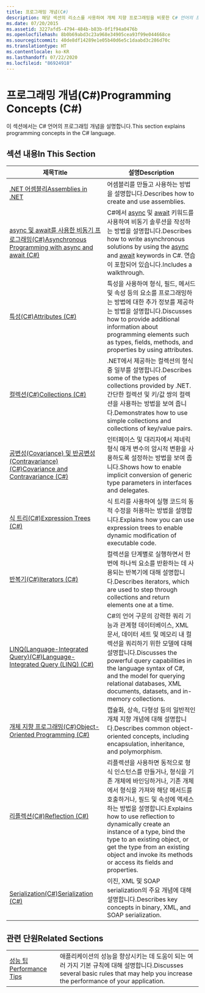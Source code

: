 ```yaml
---
title: 프로그래밍 개념(C#)
description: 해당 섹션의 리소스를 사용하여 개체 지향 프로그래밍을 비롯한 C# 언어의 프로그래밍 개념을 이해할 수 있습니다.
ms.date: 07/20/2015
ms.assetid: 3227afd5-4794-484b-b83b-0f1f94a0476b
ms.openlocfilehash: 8b0b69abd3c23a968e34905cea93f99e044668ce
ms.sourcegitcommit: 40de8df14289e1e05b40d6e5c1daabd3c286d70c
ms.translationtype: HT
ms.contentlocale: ko-KR
ms.lasthandoff: 07/22/2020
ms.locfileid: "86924918"
---
```

# <a name="programming-concepts-c"></a><span data-ttu-id="91fc8-103">프로그래밍 개념(C#)</span><span class="sxs-lookup"><span data-stu-id="91fc8-103">Programming Concepts (C#)</span></span>
<span data-ttu-id="91fc8-104">이 섹션에서는 C# 언어의 프로그래밍 개념을 설명합니다.</span><span class="sxs-lookup"><span data-stu-id="91fc8-104">This section explains programming concepts in the C# language.</span></span>  
  
## <a name="in-this-section"></a><span data-ttu-id="91fc8-105">섹션 내용</span><span class="sxs-lookup"><span data-stu-id="91fc8-105">In This Section</span></span>  
  
|<span data-ttu-id="91fc8-106">제목</span><span class="sxs-lookup"><span data-stu-id="91fc8-106">Title</span></span>|<span data-ttu-id="91fc8-107">설명</span><span class="sxs-lookup"><span data-stu-id="91fc8-107">Description</span></span>|  
|-----------|-----------------|  
|[<span data-ttu-id="91fc8-108">.NET 어셈블리</span><span class="sxs-lookup"><span data-stu-id="91fc8-108">Assemblies in .NET</span></span>](../../../standard/assembly/index.md)|<span data-ttu-id="91fc8-109">어셈블리를 만들고 사용하는 방법을 설명합니다.</span><span class="sxs-lookup"><span data-stu-id="91fc8-109">Describes how to create and use assemblies.</span></span>|  
|[<span data-ttu-id="91fc8-110">async 및 await를 사용한 비동기 프로그래밍(C#)</span><span class="sxs-lookup"><span data-stu-id="91fc8-110">Asynchronous Programming with async and await (C#)</span></span>](./async/index.md)|<span data-ttu-id="91fc8-111">C#에서 [async](../../language-reference/keywords/async.md) 및 [await](../../language-reference/operators/await.md) 키워드를 사용하여 비동기 솔루션을 작성하는 방법을 설명합니다.</span><span class="sxs-lookup"><span data-stu-id="91fc8-111">Describes how to write asynchronous solutions by using the [async](../../language-reference/keywords/async.md) and [await](../../language-reference/operators/await.md) keywords in C#.</span></span> <span data-ttu-id="91fc8-112">연습이 포함되어 있습니다.</span><span class="sxs-lookup"><span data-stu-id="91fc8-112">Includes a walkthrough.</span></span>|  
|[<span data-ttu-id="91fc8-113">특성(C#)</span><span class="sxs-lookup"><span data-stu-id="91fc8-113">Attributes (C#)</span></span>](./attributes/index.md)|<span data-ttu-id="91fc8-114">특성을 사용하여 형식, 필드, 메서드 및 속성 등의 요소를 프로그래밍하는 방법에 대한 추가 정보를 제공하는 방법을 설명합니다.</span><span class="sxs-lookup"><span data-stu-id="91fc8-114">Discusses how to provide additional information about programming elements such as types, fields, methods, and properties by using attributes.</span></span>|  
|[<span data-ttu-id="91fc8-115">컬렉션(C#)</span><span class="sxs-lookup"><span data-stu-id="91fc8-115">Collections (C#)</span></span>](./collections.md)|<span data-ttu-id="91fc8-116">.NET에서 제공하는 컬렉션의 형식 중 일부를 설명합니다.</span><span class="sxs-lookup"><span data-stu-id="91fc8-116">Describes some of the types of collections provided by .NET.</span></span> <span data-ttu-id="91fc8-117">간단한 컬렉션 및 키/값 쌍의 컬렉션을 사용하는 방법을 보여 줍니다.</span><span class="sxs-lookup"><span data-stu-id="91fc8-117">Demonstrates how to use simple collections and collections of key/value pairs.</span></span>|  
|[<span data-ttu-id="91fc8-118">공변성(Covariance) 및 반공변성(Contravariance)(C#)</span><span class="sxs-lookup"><span data-stu-id="91fc8-118">Covariance and Contravariance (C#)</span></span>](./covariance-contravariance/index.md)|<span data-ttu-id="91fc8-119">인터페이스 및 대리자에서 제네릭 형식 매개 변수의 암시적 변환을 사용하도록 설정하는 방법을 보여 줍니다.</span><span class="sxs-lookup"><span data-stu-id="91fc8-119">Shows how to enable implicit conversion of generic type parameters in interfaces and delegates.</span></span>|  
|[<span data-ttu-id="91fc8-120">식 트리(C#)</span><span class="sxs-lookup"><span data-stu-id="91fc8-120">Expression Trees (C#)</span></span>](./expression-trees/index.md)|<span data-ttu-id="91fc8-121">식 트리를 사용하여 실행 코드의 동적 수정을 허용하는 방법을 설명합니다.</span><span class="sxs-lookup"><span data-stu-id="91fc8-121">Explains how you can use expression trees to enable dynamic modification of executable code.</span></span>|  
|[<span data-ttu-id="91fc8-122">반복기(C#)</span><span class="sxs-lookup"><span data-stu-id="91fc8-122">Iterators (C#)</span></span>](./iterators.md)|<span data-ttu-id="91fc8-123">컬렉션을 단계별로 실행하면서 한 번에 하나씩 요소를 반환하는 데 사용되는 반복기에 대해 설명합니다.</span><span class="sxs-lookup"><span data-stu-id="91fc8-123">Describes iterators, which are used to step through collections and return elements one at a time.</span></span>|  
|[<span data-ttu-id="91fc8-124">LINQ(Language-Integrated Query)(C#)</span><span class="sxs-lookup"><span data-stu-id="91fc8-124">Language-Integrated Query (LINQ) (C#)</span></span>](./linq/index.md)|<span data-ttu-id="91fc8-125">C#의 언어 구문의 강력한 쿼리 기능과 관계형 데이터베이스, XML 문서, 데이터 세트 및 메모리 내 컬렉션을 쿼리하기 위한 모델에 대해 설명합니다.</span><span class="sxs-lookup"><span data-stu-id="91fc8-125">Discusses the powerful query capabilities in the language syntax of C#, and the model for querying relational databases, XML documents, datasets, and in-memory collections.</span></span>|  
|[<span data-ttu-id="91fc8-126">개체 지향 프로그래밍(C#)</span><span class="sxs-lookup"><span data-stu-id="91fc8-126">Object-Oriented Programming (C#)</span></span>](./object-oriented-programming.md)|<span data-ttu-id="91fc8-127">캡슐화, 상속, 다형성 등의 일반적인 개체 지향 개념에 대해 설명합니다.</span><span class="sxs-lookup"><span data-stu-id="91fc8-127">Describes common object-oriented concepts, including encapsulation, inheritance, and polymorphism.</span></span>|  
|[<span data-ttu-id="91fc8-128">리플렉션(C#)</span><span class="sxs-lookup"><span data-stu-id="91fc8-128">Reflection (C#)</span></span>](./reflection.md)|<span data-ttu-id="91fc8-129">리플렉션을 사용하면 동적으로 형식 인스턴스를 만들거나, 형식을 기존 개체에 바인딩하거나, 기존 개체에서 형식을 가져와 해당 메서드를 호출하거나, 필드 및 속성에 액세스하는 방법을 설명합니다.</span><span class="sxs-lookup"><span data-stu-id="91fc8-129">Explains how to use reflection to dynamically create an instance of a type, bind the type to an existing object, or get the type from an existing object and invoke its methods or access its fields and properties.</span></span>|  
|[<span data-ttu-id="91fc8-130">Serialization(C#)</span><span class="sxs-lookup"><span data-stu-id="91fc8-130">Serialization (C#)</span></span>](./serialization/index.md)|<span data-ttu-id="91fc8-131">이진, XML 및 SOAP serialization의 주요 개념에 대해 설명합니다.</span><span class="sxs-lookup"><span data-stu-id="91fc8-131">Describes key concepts in binary, XML, and SOAP serialization.</span></span>|  
  
## <a name="related-sections"></a><span data-ttu-id="91fc8-132">관련 단원</span><span class="sxs-lookup"><span data-stu-id="91fc8-132">Related Sections</span></span>  
  
|||  
|---|---|  
|[<span data-ttu-id="91fc8-133">성능 팁</span><span class="sxs-lookup"><span data-stu-id="91fc8-133">Performance Tips</span></span>](../../../framework/performance/performance-tips.md) | <span data-ttu-id="91fc8-134">애플리케이션의 성능을 향상시키는 데 도움이 되는 여러 가지 기본 규칙에 대해 설명합니다.</span><span class="sxs-lookup"><span data-stu-id="91fc8-134">Discusses several basic rules that may help you increase the performance of your application.</span></span>|
